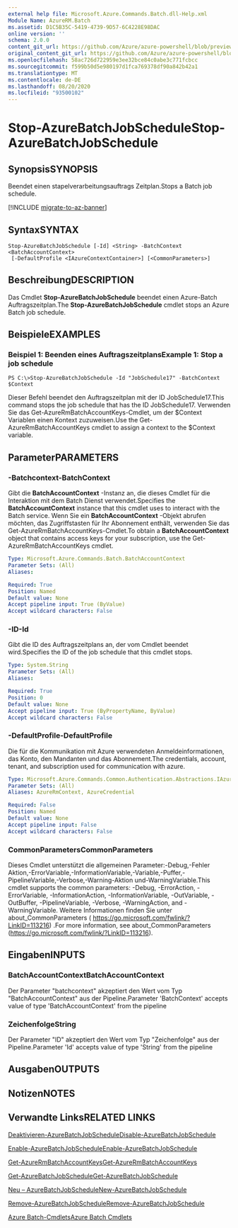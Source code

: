 ```yaml
---
external help file: Microsoft.Azure.Commands.Batch.dll-Help.xml
Module Name: AzureRM.Batch
ms.assetid: D1C5B35C-5419-4739-9D57-6C4228E98DAC
online version: ''
schema: 2.0.0
content_git_url: https://github.com/Azure/azure-powershell/blob/preview/src/ResourceManager/AzureBatch/Commands.Batch/help/Stop-AzureBatchJobSchedule.md
original_content_git_url: https://github.com/Azure/azure-powershell/blob/preview/src/ResourceManager/AzureBatch/Commands.Batch/help/Stop-AzureBatchJobSchedule.md
ms.openlocfilehash: 58ac726d722959e3ee32bce84c0abe3c771fcbcc
ms.sourcegitcommit: f599b50d5e980197d1fca769378df90a842b42a1
ms.translationtype: MT
ms.contentlocale: de-DE
ms.lasthandoff: 08/20/2020
ms.locfileid: "93500102"
---
```

# <span data-ttu-id="c8b12-101">Stop-AzureBatchJobSchedule</span><span class="sxs-lookup"><span data-stu-id="c8b12-101">Stop-AzureBatchJobSchedule</span></span>

## <span data-ttu-id="c8b12-102">Synopsis</span><span class="sxs-lookup"><span data-stu-id="c8b12-102">SYNOPSIS</span></span>
<span data-ttu-id="c8b12-103">Beendet einen stapelverarbeitungsauftrags Zeitplan.</span><span class="sxs-lookup"><span data-stu-id="c8b12-103">Stops a Batch job schedule.</span></span>

[!INCLUDE [migrate-to-az-banner](../../includes/migrate-to-az-banner.md)]

## <span data-ttu-id="c8b12-104">Syntax</span><span class="sxs-lookup"><span data-stu-id="c8b12-104">SYNTAX</span></span>

```
Stop-AzureBatchJobSchedule [-Id] <String> -BatchContext <BatchAccountContext>
 [-DefaultProfile <IAzureContextContainer>] [<CommonParameters>]
```

## <span data-ttu-id="c8b12-105">Beschreibung</span><span class="sxs-lookup"><span data-stu-id="c8b12-105">DESCRIPTION</span></span>
<span data-ttu-id="c8b12-106">Das Cmdlet **Stop-AzureBatchJobSchedule** beendet einen Azure-Batch Auftragszeitplan.</span><span class="sxs-lookup"><span data-stu-id="c8b12-106">The **Stop-AzureBatchJobSchedule** cmdlet stops an Azure Batch job schedule.</span></span>

## <span data-ttu-id="c8b12-107">Beispiele</span><span class="sxs-lookup"><span data-stu-id="c8b12-107">EXAMPLES</span></span>

### <span data-ttu-id="c8b12-108">Beispiel 1: Beenden eines Auftragszeitplans</span><span class="sxs-lookup"><span data-stu-id="c8b12-108">Example 1: Stop a job schedule</span></span>
```
PS C:\>Stop-AzureBatchJobSchedule -Id "JobSchedule17" -BatchContext $Context
```

<span data-ttu-id="c8b12-109">Dieser Befehl beendet den Auftragszeitplan mit der ID JobSchedule17.</span><span class="sxs-lookup"><span data-stu-id="c8b12-109">This command stops the job schedule that has the ID JobSchedule17.</span></span>
<span data-ttu-id="c8b12-110">Verwenden Sie das Get-AzureRmBatchAccountKeys-Cmdlet, um der $Context Variablen einen Kontext zuzuweisen.</span><span class="sxs-lookup"><span data-stu-id="c8b12-110">Use the Get-AzureRmBatchAccountKeys cmdlet to assign a context to the $Context variable.</span></span>

## <span data-ttu-id="c8b12-111">Parameter</span><span class="sxs-lookup"><span data-stu-id="c8b12-111">PARAMETERS</span></span>

### <span data-ttu-id="c8b12-112">-Batchcontext</span><span class="sxs-lookup"><span data-stu-id="c8b12-112">-BatchContext</span></span>
<span data-ttu-id="c8b12-113">Gibt die **BatchAccountContext** -Instanz an, die dieses Cmdlet für die Interaktion mit dem Batch Dienst verwendet.</span><span class="sxs-lookup"><span data-stu-id="c8b12-113">Specifies the **BatchAccountContext** instance that this cmdlet uses to interact with the Batch service.</span></span>
<span data-ttu-id="c8b12-114">Wenn Sie ein **BatchAccountContext** -Objekt abrufen möchten, das Zugriffstasten für Ihr Abonnement enthält, verwenden Sie das Get-AzureRmBatchAccountKeys-Cmdlet.</span><span class="sxs-lookup"><span data-stu-id="c8b12-114">To obtain a **BatchAccountContext** object that contains access keys for your subscription, use the Get-AzureRmBatchAccountKeys cmdlet.</span></span>

```yaml
Type: Microsoft.Azure.Commands.Batch.BatchAccountContext
Parameter Sets: (All)
Aliases: 

Required: True
Position: Named
Default value: None
Accept pipeline input: True (ByValue)
Accept wildcard characters: False
```

### <span data-ttu-id="c8b12-115">-ID</span><span class="sxs-lookup"><span data-stu-id="c8b12-115">-Id</span></span>
<span data-ttu-id="c8b12-116">Gibt die ID des Auftragszeitplans an, der vom Cmdlet beendet wird.</span><span class="sxs-lookup"><span data-stu-id="c8b12-116">Specifies the ID of the job schedule that this cmdlet stops.</span></span>

```yaml
Type: System.String
Parameter Sets: (All)
Aliases: 

Required: True
Position: 0
Default value: None
Accept pipeline input: True (ByPropertyName, ByValue)
Accept wildcard characters: False
```

### <span data-ttu-id="c8b12-117">-DefaultProfile</span><span class="sxs-lookup"><span data-stu-id="c8b12-117">-DefaultProfile</span></span>
<span data-ttu-id="c8b12-118">Die für die Kommunikation mit Azure verwendeten Anmeldeinformationen, das Konto, den Mandanten und das Abonnement.</span><span class="sxs-lookup"><span data-stu-id="c8b12-118">The credentials, account, tenant, and subscription used for communication with azure.</span></span>

```yaml
Type: Microsoft.Azure.Commands.Common.Authentication.Abstractions.IAzureContextContainer
Parameter Sets: (All)
Aliases: AzureRmContext, AzureCredential

Required: False
Position: Named
Default value: None
Accept pipeline input: False
Accept wildcard characters: False
```

### <span data-ttu-id="c8b12-119">CommonParameters</span><span class="sxs-lookup"><span data-stu-id="c8b12-119">CommonParameters</span></span>
<span data-ttu-id="c8b12-120">Dieses Cmdlet unterstützt die allgemeinen Parameter:-Debug,-Fehler Aktion,-ErrorVariable,-InformationVariable,-Variable,-Puffer,-PipelineVariable,-Verbose,-Warning-Aktion und-WarningVariable.</span><span class="sxs-lookup"><span data-stu-id="c8b12-120">This cmdlet supports the common parameters: -Debug, -ErrorAction, -ErrorVariable, -InformationAction, -InformationVariable, -OutVariable, -OutBuffer, -PipelineVariable, -Verbose, -WarningAction, and -WarningVariable.</span></span> <span data-ttu-id="c8b12-121">Weitere Informationen finden Sie unter about_CommonParameters ( https://go.microsoft.com/fwlink/?LinkID=113216) .</span><span class="sxs-lookup"><span data-stu-id="c8b12-121">For more information, see about_CommonParameters (https://go.microsoft.com/fwlink/?LinkID=113216).</span></span>

## <span data-ttu-id="c8b12-122">Eingaben</span><span class="sxs-lookup"><span data-stu-id="c8b12-122">INPUTS</span></span>

### <span data-ttu-id="c8b12-123">BatchAccountContext</span><span class="sxs-lookup"><span data-stu-id="c8b12-123">BatchAccountContext</span></span>
<span data-ttu-id="c8b12-124">Der Parameter "batchcontext" akzeptiert den Wert vom Typ "BatchAccountContext" aus der Pipeline.</span><span class="sxs-lookup"><span data-stu-id="c8b12-124">Parameter 'BatchContext' accepts value of type 'BatchAccountContext' from the pipeline</span></span>

### <span data-ttu-id="c8b12-125">Zeichenfolge</span><span class="sxs-lookup"><span data-stu-id="c8b12-125">String</span></span>
<span data-ttu-id="c8b12-126">Der Parameter "ID" akzeptiert den Wert vom Typ "Zeichenfolge" aus der Pipeline.</span><span class="sxs-lookup"><span data-stu-id="c8b12-126">Parameter 'Id' accepts value of type 'String' from the pipeline</span></span>

## <span data-ttu-id="c8b12-127">Ausgaben</span><span class="sxs-lookup"><span data-stu-id="c8b12-127">OUTPUTS</span></span>

## <span data-ttu-id="c8b12-128">Notizen</span><span class="sxs-lookup"><span data-stu-id="c8b12-128">NOTES</span></span>

## <span data-ttu-id="c8b12-129">Verwandte Links</span><span class="sxs-lookup"><span data-stu-id="c8b12-129">RELATED LINKS</span></span>

[<span data-ttu-id="c8b12-130">Deaktivieren-AzureBatchJobSchedule</span><span class="sxs-lookup"><span data-stu-id="c8b12-130">Disable-AzureBatchJobSchedule</span></span>](./Disable-AzureBatchJobSchedule.md)

[<span data-ttu-id="c8b12-131">Enable-AzureBatchJobSchedule</span><span class="sxs-lookup"><span data-stu-id="c8b12-131">Enable-AzureBatchJobSchedule</span></span>](./Enable-AzureBatchJobSchedule.md)

[<span data-ttu-id="c8b12-132">Get-AzureRmBatchAccountKeys</span><span class="sxs-lookup"><span data-stu-id="c8b12-132">Get-AzureRmBatchAccountKeys</span></span>](./Get-AzureRmBatchAccountKeys.md)

[<span data-ttu-id="c8b12-133">Get-AzureBatchJobSchedule</span><span class="sxs-lookup"><span data-stu-id="c8b12-133">Get-AzureBatchJobSchedule</span></span>](./Get-AzureBatchJobSchedule.md)

[<span data-ttu-id="c8b12-134">Neu – AzureBatchJobSchedule</span><span class="sxs-lookup"><span data-stu-id="c8b12-134">New-AzureBatchJobSchedule</span></span>](./New-AzureBatchJobSchedule.md)

[<span data-ttu-id="c8b12-135">Remove-AzureBatchJobSchedule</span><span class="sxs-lookup"><span data-stu-id="c8b12-135">Remove-AzureBatchJobSchedule</span></span>](./Remove-AzureBatchJobSchedule.md)

[<span data-ttu-id="c8b12-136">Azure Batch-Cmdlets</span><span class="sxs-lookup"><span data-stu-id="c8b12-136">Azure Batch Cmdlets</span></span>](./AzureRM.Batch.md)


